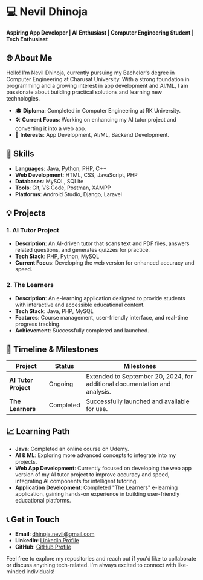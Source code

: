 # 💻 Nevil Dhinoja  
**Aspiring App Developer | AI Enthusiast | Computer Engineering Student | Tech Enthusiast**

## 🌐 About Me  
Hello! I'm Nevil Dhinoja, currently pursuing my Bachelor's degree in Computer Engineering at Charusat University. With a strong foundation in programming and a growing interest in app development and AI/ML, I am passionate about building practical solutions and learning new technologies.

* 🎓 **Diploma**: Completed in Computer Engineering at RK University.  
* 🛠 **Current Focus**: Working on enhancing my AI tutor project and converting it into a web app.  
* 🎯 **Interests**: App Development, AI/ML, Backend Development.

## 🚀 Skills  
* **Languages**: Java, Python, PHP, C++  
* **Web Development**: HTML, CSS, JavaScript, PHP  
* **Databases**: MySQL, SQLite  
* **Tools**: Git, VS Code, Postman, XAMPP  
* **Platforms**: Android Studio, Django, Laravel

## 💡 Projects  

### 1. AI Tutor Project  
* **Description**: An AI-driven tutor that scans text and PDF files, answers related questions, and generates quizzes for practice.  
* **Tech Stack**: PHP, Python, MySQL  
* **Current Focus**: Developing the web version for enhanced accuracy and speed.

### 2. The Learners  
* **Description**: An e-learning application designed to provide students with interactive and accessible educational content.  
* **Tech Stack**: Java, PHP, MySQL  
* **Features**: Course management, user-friendly interface, and real-time progress tracking.  
* **Achievement**: Successfully completed and launched.

## 📅 Timeline & Milestones  

| **Project**          | **Status**   | **Milestones**                                                                 |
|----------------------|--------------|--------------------------------------------------------------------------------|
| **AI Tutor Project** | Ongoing      | Extended to September 20, 2024, for additional documentation and analysis.      |
| **The Learners**     | Completed    | Successfully launched and available for use.                                   |

## 📈 Learning Path  
* **Java**: Completed an online course on Udemy.  
* **AI & ML**: Exploring more advanced concepts to integrate into my projects.  
* **Web App Development**: Currently focused on developing the web app version of my AI tutor project to improve accuracy and speed, integrating AI components for intelligent tutoring.  
* **Application Development**: Completed "The Learners" e-learning application, gaining hands-on experience in building user-friendly educational platforms.

## 📞 Get in Touch  
* **Email**: [dhinoja.nevil@gmail.com](mailto:dhinoja.nevil@gmail.com)  
* **LinkedIn**: [LinkedIn Profile](https://www.linkedin.com/in/nevil-dhinoja/)  
* **GitHub**: [GitHub Profile](https://github.com/Nevil-Dhinoja)  

Feel free to explore my repositories and reach out if you'd like to collaborate or discuss anything tech-related. I'm always excited to connect with like-minded individuals!
